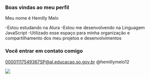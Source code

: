 ### Boas vindas ao meu perfil 

Meu nome é Hemilly Melo

-Estou estudando na Alura
-Estou me desenvolvendo na Linguagem JavaScript
-Utilizado esse espaço para minha organização e compartilhamento dos meu projetos e desenvolvimentos

### Você entrar em contato comigo 

00001117549367SP@al.educacao.so.gov.br
@hemillymelo12

![](https://media.tenor.com/XKI89oaUATwAAAAM/love-hearts.gif)
